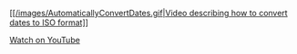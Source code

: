 <a href="./images/AutomaticallyConvertDates.gif" target="_blank">[[/images/AutomaticallyConvertDates.gif|Video describing how to convert dates to ISO format]]</a>

[Watch on YouTube](https://youtu.be/ZdHoP9SCbNE?t=87)